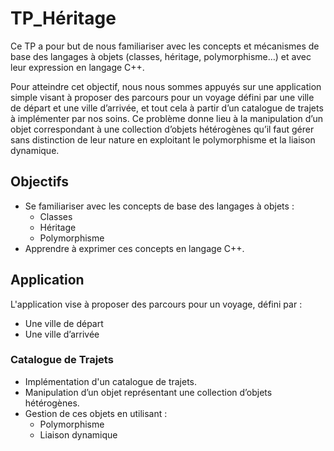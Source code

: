 # TP_Héritage

Ce TP a pour but de nous familiariser avec les concepts et mécanismes de base des langages à objets (classes, héritage, polymorphisme…) et avec leur expression en langage C++.

Pour atteindre cet objectif, nous nous sommes appuyés sur une application simple visant à proposer des parcours pour un voyage défini par une ville de départ et une ville d’arrivée, et tout cela à partir d’un catalogue de trajets à implémenter par nos soins. Ce problème donne lieu à la manipulation d’un objet correspondant à une collection d’objets hétérogènes qu’il faut gérer sans distinction de leur nature en exploitant le polymorphisme et la liaison dynamique.

## Objectifs

- Se familiariser avec les concepts de base des langages à objets : 
  - Classes
  - Héritage
  - Polymorphisme
- Apprendre à exprimer ces concepts en langage C++.

## Application

L'application vise à proposer des parcours pour un voyage, défini par :
- Une ville de départ
- Une ville d’arrivée

### Catalogue de Trajets

- Implémentation d'un catalogue de trajets.
- Manipulation d’un objet représentant une collection d’objets hétérogènes.
- Gestion de ces objets en utilisant :
  - Polymorphisme
  - Liaison dynamique
